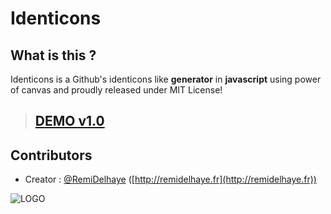 # Identicons

What is this ?
--------------

Identicons is a Github's identicons like **generator** in **javascript** using power of canvas and proudly released under MIT License!

> ## [DEMO v1.0](http://rdlh.github.io/identicons)

Contributors
------------

 * Creator : [@RemiDelhaye](https://github.com/RemiDelhaye) ([http://remidelhaye.fr](http://remidelhaye.fr))

![LOGO](https://0.gravatar.com/avatar/b867d3750146b4d398dcb293a6b9f54d?d=https%3A%2F%2Fidenticons.github.com%2F81fff818bf329a77a227684f463a541d.png&amp;r=x&amp;s=20)
